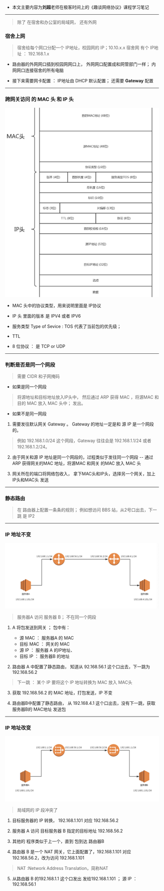 
* 本文主要内容为**刘超**老师在极客时间上的《趣谈网络协议》课程学习笔记

----

> 除了 在宿舍和办公室的局域网， 还有外网

### 宿舍上网

> 宿舍给每个网口分配一个 IP地址，校园网的 IP；10.10.x.x 宿舍网 有个 IP地址 ： 192.168.1.x

* 路由器的外网网口插到校园网网口上， 外网网口配置成和网管部门一样； 内网网口连接宿舍的所有电脑

* 接下来需要网卡配置 ： IP地址由 DHCP 默认配置； 还需要 **Gateway** 配置


-----

### 跨网关访问 的 MAC 头 和 IP 头


![](https://github.com/LiuChuang0059/large_file/blob/master/pic/bupdl.jpg)

* MAC 头中的协议类型，用来说明里面是 IP协议

* IP 头 里面的版本 是 IPV4 或者 IPV6

* 服务类型 Type of Sevice : TOS 代表了当前包的优先级；

* TTL

* 8 位协议 ： 是 TCP or UDP

-----

### 判断是否是同一个网段

> 需要 CIDR 和子网掩码

* 如果是同一个网段
> 将源地址和目标地址放入IP头中， 然后通过 ARP 获得 MAC ，将源MAC 和目的 MAC 放入 MAC 头中； 发出。

* 如果不是同一网段

1. 需要发往默认网关 Gateway 。 Gateway 的地址一定是和 源 IP 是一个网段的。
> 例如 192.168.1.0/24 这个网段，Gateway 往往会是 192.168.1.1/24 或者 192.168.1.2/24。

2. 由于网关和源 IP 地址是同一个网段的，过程类似于发往同一个网段 -- 通过 ARP 获得网关的MAC 地址，将源MAC 和网关 的MAC 放入 MAC 头

3. 网关所在的端口将网络包收入， 拿下MAC头和IP头，选择另一个网关，加上 IP头和MAC头 发送

----

### 静态路由

> 在 路由器上配置一条条的规则； 例如想访问 BBS 站，从2号口出去，下一跳 是 IP2

----

### IP 地址不变
![](https://github.com/LiuChuang0059/large_file/blob/master/pic/ojfd1.jpg)

> 服务器A 访问 服务器 B； 不在同一个网段

1. A 将包发送到网关 ； 包中有：
	* 	源 MAC ： 服务器A 的 MAC
	*  目标 MAC ： 网关的 MAC
	* 源 IP ： 服务器 A 的IP地址、
	* 目标 IP ： 服务器B 的地址


2. 路由器 A 中配置了静态路由， 知道从 92.168.56.1 这个口出去，下一跳为 192.168.56.2
> 下一跳 ： 某个 IP 要将这个 IP 地址转换为 MAC 放入 MAC头



3. 获取 192.168.56.2 的 MAC 地址，打包发送，IP 不变

4. 路由器B中配置了静态路由， 从 192.168.4.1 这个口出去，没有下一跳，获取 服务器B的 MAC地址 发送包

-----

### IP 地址改变

![](https://github.com/LiuChuang0059/large_file/blob/master/pic/5vki4.jpg)

> 局域网的 IP 段冲突了

1. 目标服务器的 IP 转换，  192.168.1.101 对应 192.168.56.2

2. 服务器 A 访问 目标服务器 B 指定的目标地址 192.168.56.2

3. 其他的 程序类似于上一个，直到 包到达 路由器B

4. 路由器 B 是一个 NAT 网关，它上面配置了，192.168.1.101 对应 192.168.56.2，改为访问 192.168.1.101
> NAT :Network Address Translation，简称NAT

5. 从路由器 B 的192.168.1.1 这个口发出 发给192.168.1.101 ； 源 IP ： 192.168.56.1



















